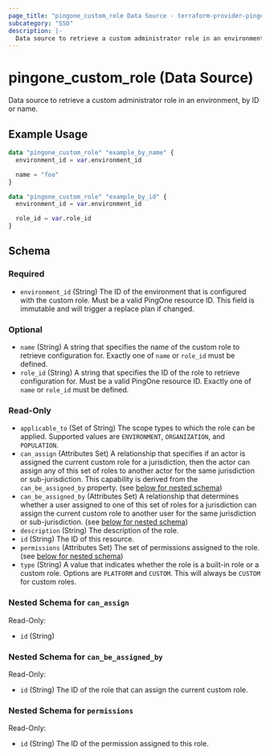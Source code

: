 ```yaml
---
page_title: "pingone_custom_role Data Source - terraform-provider-pingone"
subcategory: "SSO"
description: |-
  Data source to retrieve a custom administrator role in an environment, by ID or name.
---
```


# pingone_custom_role (Data Source)

Data source to retrieve a custom administrator role in an environment, by ID or name.

## Example Usage

```terraform
data "pingone_custom_role" "example_by_name" {
  environment_id = var.environment_id

  name = "foo"
}

data "pingone_custom_role" "example_by_id" {
  environment_id = var.environment_id

  role_id = var.role_id
}
```

<!-- schema generated by tfplugindocs -->
## Schema

### Required

- `environment_id` (String) The ID of the environment that is configured with the custom role.  Must be a valid PingOne resource ID.  This field is immutable and will trigger a replace plan if changed.

### Optional

- `name` (String) A string that specifies the name of the custom role to retrieve configuration for. Exactly one of `name` or `role_id` must be defined.
- `role_id` (String) A string that specifies the ID of the role to retrieve configuration for.  Must be a valid PingOne resource ID. Exactly one of `name` or `role_id` must be defined.

### Read-Only

- `applicable_to` (Set of String) The scope types to which the role can be applied. Supported values are `ENVIRONMENT`, `ORGANIZATION`, and `POPULATION`.
- `can_assign` (Attributes Set) A relationship that specifies if an actor is assigned the current custom role for a jurisdiction, then the actor can assign any of this set of roles to another actor for the same jurisdiction or sub-jurisdiction. This capability is derived from the `can_be_assigned_by` property. (see [below for nested schema](#nestedatt--can_assign))
- `can_be_assigned_by` (Attributes Set) A relationship that determines whether a user assigned to one of this set of roles for a jurisdiction can assign the current custom role to another user for the same jurisdiction or sub-jurisdiction. (see [below for nested schema](#nestedatt--can_be_assigned_by))
- `description` (String) The description of the role.
- `id` (String) The ID of this resource.
- `permissions` (Attributes Set) The set of permissions assigned to the role. (see [below for nested schema](#nestedatt--permissions))
- `type` (String) A value that indicates whether the role is a built-in role or a custom role. Options are `PLATFORM` and `CUSTOM`. This will always be `CUSTOM` for custom roles.

<a id="nestedatt--can_assign"></a>
### Nested Schema for `can_assign`

Read-Only:

- `id` (String)


<a id="nestedatt--can_be_assigned_by"></a>
### Nested Schema for `can_be_assigned_by`

Read-Only:

- `id` (String) The ID of the role that can assign the current custom role.


<a id="nestedatt--permissions"></a>
### Nested Schema for `permissions`

Read-Only:

- `id` (String) The ID of the permission assigned to this role.
